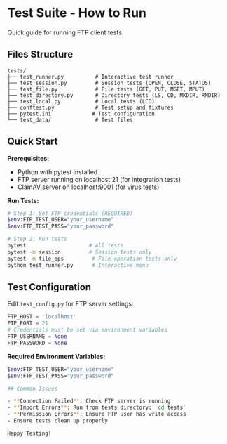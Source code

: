 # Test Suite - How to Run

Quick guide for running FTP client tests.

## Files Structure

```
tests/
├── test_runner.py          # Interactive test runner
├── test_session.py         # Session tests (OPEN, CLOSE, STATUS)
├── test_file.py            # File tests (GET, PUT, MGET, MPUT)
├── test_directory.py       # Directory tests (LS, CD, MKDIR, RMDIR)
├── test_local.py           # Local tests (LCD)
├── conftest.py             # Test setup and fixtures
├── pytest.ini             # Test configuration
└── test_data/              # Test files
```

## Quick Start

**Prerequisites:**
- Python with pytest installed
- FTP server running on localhost:21 (for integration tests)
- ClamAV server on localhost:9001 (for virus tests)

**Run Tests:**

```bash
# Step 1: Set FTP credentials (REQUIRED)
$env:FTP_TEST_USER="your_username"
$env:FTP_TEST_PASS="your_password"

# Step 2: Run tests
pytest                    # All tests
pytest -m session         # Session tests only
pytest -m file_ops         # File operation tests only
python test_runner.py      # Interactive menu
```

## Test Configuration

Edit `test_config.py` for FTP server settings:
```python
FTP_HOST = 'localhost'
FTP_PORT = 21
# Credentials must be set via environment variables
FTP_USERNAME = None  
FTP_PASSWORD = None
```

**Required Environment Variables:**
```bash
$env:FTP_TEST_USER="your_username"
$env:FTP_TEST_PASS="your_password"

## Common Issues

- **Connection Failed**: Check FTP server is running
- **Import Errors**: Run from tests directory: `cd tests`
- **Permission Errors**: Ensure FTP user has write access
- Ensure tests clean up properly

Happy Testing!

